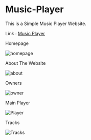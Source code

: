 # Music-Player
This is a Simple Music Player Website.

Link : [Music Player](https://themusic-player.netlify.app/)

Homepage

![homepage](https://live.staticflickr.com/65535/51195068693_d77af992e3_b.jpg)

About The Website

![about](https://live.staticflickr.com/65535/51198589275_9ae2e8dcba_b.jpg)

Owners

![owner](https://live.staticflickr.com/65535/51196813017_ae5c6538e5_b.jpg)

Main Player

![Player](https://live.staticflickr.com/65535/51198303359_f3b31553d6_b.jpg)

Tracks

![Tracks](https://live.staticflickr.com/65535/51197525931_d7e610d4ce_b.jpg)



